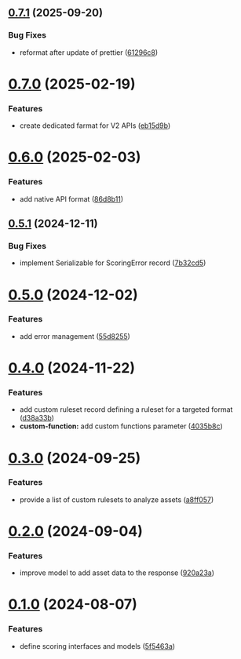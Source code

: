 ## [0.7.1](https://github.com/gravitee-io/gravitee-scoring-api/compare/0.7.0...0.7.1) (2025-09-20)


### Bug Fixes

* reformat after update of prettier ([61296c8](https://github.com/gravitee-io/gravitee-scoring-api/commit/61296c861faf78084bfc8355d86b5bfb03d05f20))

# [0.7.0](https://github.com/gravitee-io/gravitee-scoring-api/compare/0.6.0...0.7.0) (2025-02-19)


### Features

* create dedicated farmat for V2 APIs ([eb15d9b](https://github.com/gravitee-io/gravitee-scoring-api/commit/eb15d9bf47396c514228cfa862efd2c08053cc9b))

# [0.6.0](https://github.com/gravitee-io/gravitee-scoring-api/compare/0.5.1...0.6.0) (2025-02-03)


### Features

* add native API format ([86d8b11](https://github.com/gravitee-io/gravitee-scoring-api/commit/86d8b11d8c1a56b643a44aa288d3221d1e19369a))

## [0.5.1](https://github.com/gravitee-io/gravitee-scoring-api/compare/0.5.0...0.5.1) (2024-12-11)


### Bug Fixes

* implement Serializable for ScoringError record ([7b32cd5](https://github.com/gravitee-io/gravitee-scoring-api/commit/7b32cd52495167d937b2fe0f277f75a5cf66ef1a))

# [0.5.0](https://github.com/gravitee-io/gravitee-scoring-api/compare/0.4.0...0.5.0) (2024-12-02)


### Features

* add error management ([55d8255](https://github.com/gravitee-io/gravitee-scoring-api/commit/55d8255960bf48a65f62002a4621e6207fd4d6a8))

# [0.4.0](https://github.com/gravitee-io/gravitee-scoring-api/compare/0.3.0...0.4.0) (2024-11-22)


### Features

* add custom ruleset record defining a ruleset for a targeted format ([d38a33b](https://github.com/gravitee-io/gravitee-scoring-api/commit/d38a33b4c17ddc9c6b8d47504766202b2bedf828))
* **custom-function:** add custom functions parameter ([4035b8c](https://github.com/gravitee-io/gravitee-scoring-api/commit/4035b8cbef29c0cddb269881f737df6f0ddd48e3))

# [0.3.0](https://github.com/gravitee-io/gravitee-scoring-api/compare/0.2.0...0.3.0) (2024-09-25)


### Features

* provide a list of custom rulesets to analyze assets ([a8ff057](https://github.com/gravitee-io/gravitee-scoring-api/commit/a8ff057e62b781cb8511b1ba00324072595b6b01))

# [0.2.0](https://github.com/gravitee-io/gravitee-scoring-api/compare/0.1.0...0.2.0) (2024-09-04)


### Features

* improve model to add asset data to the response ([920a23a](https://github.com/gravitee-io/gravitee-scoring-api/commit/920a23a1bedeb76dc3c24e2099d63eec2a99222d))

# [0.1.0](https://github.com/gravitee-io/gravitee-scoring-api/compare/0.0.0...0.1.0) (2024-08-07)


### Features

* define scoring interfaces and models ([5f5463a](https://github.com/gravitee-io/gravitee-scoring-api/commit/5f5463a7bcd4aba7684ab6fcb5689e28904390a7))

